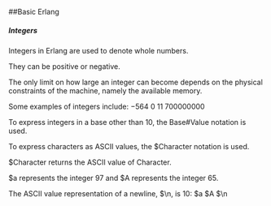 ##Basic Erlang

##### Integers

Integers in Erlang are used to denote whole numbers.

They can be positive or negative. 

The only limit on how large an integer can become depends on the physical constraints of the machine, namely the available memory.

Some examples of integers include:
−564 0 11 700000000

To express integers in a base other than 10, the Base#Value notation is used.

To express characters as ASCII values, the $Character notation is used.

$Character returns the ASCII value of Character.

$a represents the integer 97 and $A represents the integer 65. 

The ASCII value representation of a newline, $\n, is 10:
$a $A $\n
